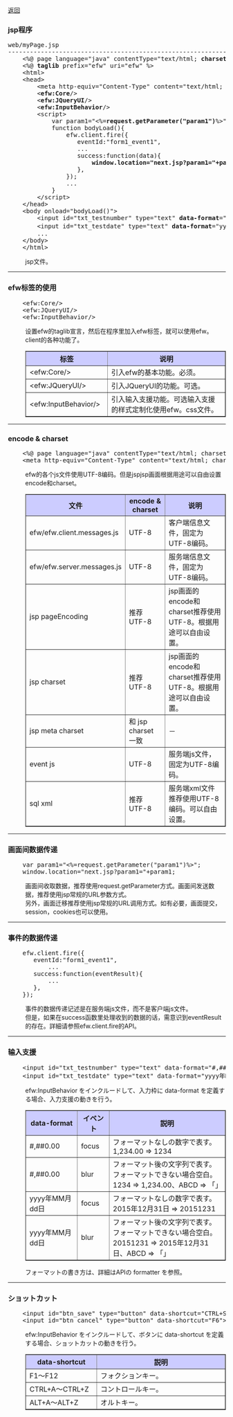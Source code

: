 <a href="../file_list.md">返回</a>
<H3><A NAME="efw.jsp">jsp程序</A></H3>
<pre>
web/myPage.jsp
--------------------------------------------------------------------------------
    &lt;%@ page language="java" contentType="text/html; <b>charset</b>=UTF-8" <b>pageEncoding</b>="UTF-8"%&gt;
    &lt;%@ <b>taglib</b> prefix="efw" uri="efw" %&gt;
    &lt;html&gt;
    &lt;head&gt;
        &lt;meta http-equiv="Content-Type" content="text/html; <b>charset</b>=UTF-8"/&gt;
        &lt;<b>efw:Core</b>/&gt;
        &lt;<b>efw:JQueryUI</b>/&gt;
        &lt;<b>efw:InputBehavior</b>/&gt;
        &lt;script&gt;
            var param1="&lt;%=<b>request.getParameter("param1")</b>%&gt;";
            function bodyLoad(){
                efw.client.fire({
                   eventId:"form1_event1",
                   ...
                   success:function(data){
                       <b>window.location="next.jsp?param1="+param1</b>;
                   },
                });
                ...
            }
        &lt;/script&gt;
    &lt;/head&gt;
    &lt;body onload="bodyLoad()"&gt;
        &lt;input id="txt_testnumber" type="text" <b>data-format</b>="#,##0.00"&gt;
        &lt;input id="txt_testdate" type="text" <b>data-format</b>="yyyy年MM月dd日"&gt;
        ...
    &lt;/body&gt;
    &lt;/html&gt;
</pre>
<DL>
<DD>jsp文件。<br>
</DL></DD>
<HR>


<H3><A NAME="efw.jsp.taglib">efw标签的使用</A></H3>
<pre>
    &lt;efw:Core/&gt;
    &lt;efw:JQueryUI/&gt;
    &lt;efw:InputBehavior/&gt;
</pre>

<DL>
<DD>
设置efw的taglib宣言，然后在程序里加入efw标签，就可以使用efw。client的各种功能了。<br>

<table BORDER="1"  CELLPADDING="3" CELLSPACING="0" SUMMARY="">
<tr BGCOLOR="#CCCCFF" CLASS="TableHeadingColor">
	<th style="width:200px">标签</th>
	<th style="width:850px">说明</th>
</tr>
<tr>
	<td>&lt;efw:Core/&gt;</td>
	<td>引入efw的基本功能。必须。</td>
</tr>
<tr>
	<td>&lt;efw:JQueryUI/&gt;</td>
	<td>引入JQueryUI的功能。可选。</td>
</tr>
<tr>
	<td>&lt;efw:InputBehavior/&gt;</td>
	<td>引入输入支援功能。可选输入支援的样式定制化使用efw。css文件。</td>
</tr>
</table>
</DL></DD>
<HR>


<H3><A NAME="efw.jsp.charset">encode & charset</A></H3>
<pre>
    &lt;%@ page language="java" contentType="text/html; charset=UTF-8" pageEncoding="UTF-8"%&gt;
    &lt;meta http-equiv="Content-Type" content="text/html; charset=UTF-8"/&gt;
</pre>
<DL>
<DD>
efw的各个js文件使用UTF-8编码。但是jspjsp画面根据用途可以自由设置encode和charset。<br>

<table BORDER="1"  CELLPADDING="3" CELLSPACING="0" SUMMARY="">
<tr BGCOLOR="#CCCCFF" CLASS="TableHeadingColor">
	<th style="width:200px">文件</th>
	<th style="width:200px">encode & charset</th>
	<th style="width:650px">说明</th>
</tr>
<tr>
	<td>efw/efw.client.messages.js</td>
	<td>UTF-8</td>
	<td>客户端信息文件，固定为UTF-8编码。</td>
</tr>
<tr>
	<td>efw/efw.server.messages.js</td>
	<td>UTF-8</td>
	<td>服务端信息文件，固定为UTF-8编码。</td>
</tr>
<tr>
	<td>jsp pageEncoding</td>
	<td>推荐 UTF-8</td>
	<td>jsp画面的encode和charset推荐使用UTF-8。根据用途可以自由设置。</td>
</tr>
<tr>
	<td>jsp charset</td>
	<td>推荐 UTF-8</td>
	<td>jsp画面的encode和charset推荐使用UTF-8。根据用途可以自由设置。</td>
</tr>
<tr>
	<td>jsp meta charset</td>
	<td>和 jsp charset 一致</td>
	<td>－</td>
</tr>
<tr>
	<td>event js</td>
	<td>UTF-8</td>
	<td>服务端js文件，固定为UTF-8编码。</td>
</tr>
<tr>
	<td>sql xml</td>
	<td>推荐 UTF-8</td>
	<td>服务端xml文件推荐使用UTF-8编码。可以自由设置。</td>
</tr>

</table>
</DL></DD>
<HR>

<H3><A NAME="efw.jsp.charset">画面间数据传递</A></H3>
<pre>
    var param1="&lt;%=request.getParameter("param1")%&gt;";
    window.location="next.jsp?param1="+param1;
</pre>
<DL>
<DD>
画面间收取数据，推荐使用request.getParameter方式。画面间发送数据，推荐使用jsp常规的URL参数方式。<br>
另外，画面迁移推荐使用jsp常规的URL调用方式。如有必要，画面提交，session，cookies也可以使用。<br>

</DL></DD>
<HR>

<H3><A NAME="efw.jsp.event">事件的数据传递</A></H3>
<pre>
    efw.client.fire({
       eventId:"form1_event1",
           ...
       success:function(eventResult){
           ...
       },
    });
</pre>
<DL>
<DD>
事件的数据传递记述是在服务端js文件，而不是客户端js文件。<br>
但是，如果在success函数里处理收到的数据的话，需意识到eventResult的存在。詳細请参照efw.client.fire的API。
</DL></DD>
<HR>

<H3><A NAME="efw.jsp.dataFormat">输入支援</A></H3>
<pre>
    &lt;input id="txt_testnumber" type="text" data-format="#,##0.00"&gt;
    &lt;input id="txt_testdate" type="text" data-format="yyyy年MM月dd日"&gt;
</pre>
<DL>
<DD>
efw:InputBehavior をインクルードして、入力枠に data-format を定義する場合、入力支援の動きを行う。<br>
<table BORDER="1"  CELLPADDING="3" CELLSPACING="0" SUMMARY="">
<tr BGCOLOR="#CCCCFF" CLASS="TableHeadingColor">
	<th style="width:200px">data-format</th>
	<th style="width:100px">イベント</th>
	<th style="width:750px">説明</th>
</tr>
<tr>
	<td>#,##0.00</td>
	<td>focus</td>
	<td>フォーマットなしの数字で表す。1,234.00 ⇒ 1234</td>
</tr>
<tr>
	<td>#,##0.00</td>
	<td>blur</td>
	<td>フォーマット後の文字列で表す。フォーマットできない場合空白。1234 ⇒ 1,234.00、ABCD ⇒ 「」</td>
</tr>
<tr>
	<td>yyyy年MM月dd日</td>
	<td>focus</td>
	<td>フォーマットなしの数字で表す。2015年12月31日 ⇒ 20151231</td>
</tr>
<tr>
	<td>yyyy年MM月dd日</td>
	<td>blur</td>
	<td>フォーマット後の文字列で表す。フォーマットできない場合空白。20151231 ⇒ 2015年12月31日、ABCD ⇒ 「」</td>
</tr>
</table>
フォーマットの書き方は、詳細はAPIの formatter を参照。
</DL></DD>
<HR>

<H3><A NAME="efw.jsp.shortCut">ショットカット</A></H3>
<pre>
    &lt;input id="btn_save" type="button" data-shortcut="CTRL+S"&gt;
    &lt;input id="btn_cancel" type="button" data-shortcut="F6"&gt;
</pre>
<DL>
<DD>
efw:InputBehavior をインクルードして、ボタンに data-shortcut を定義する場合、ショットカットの動きを行う。<br>
<table BORDER="1"  CELLPADDING="3" CELLSPACING="0" SUMMARY="">
<tr BGCOLOR="#CCCCFF" CLASS="TableHeadingColor">
	<th style="width:300px">data-shortcut</th>
	<th style="width:750px">説明</th>
</tr>
<tr>
	<td>F1～F12</td>
	<td>フォクションキー。</td>
</tr>
<tr>
	<td>CTRL+A～CTRL+Z</td>
	<td>コントロールキー。</td>
</tr>
<tr>
	<td>ALT+A～ALT+Z</td>
	<td>オルトキー。</td>
</tr>
</table>
</DL></DD>
